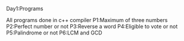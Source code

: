 Day1:Programs 

All programs done in c++ compiler
P1:Maximum of three numbers
P2:Perfect number or not
P3:Reverse a word
P4:Eligible to vote or not
P5:Palindrome or not
P6:LCM and GCD
